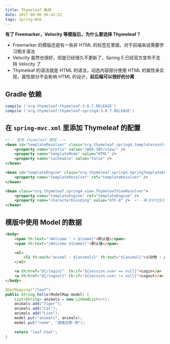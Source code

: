 ```yaml
---
title: Thymeleaf 集成
date: 2017-08-06 09:42:22
tags: Spring-Web
---
```


**有了 Freemarker，Velocity 等模版后，为什么要选择 Thymeleaf？**

* Freemarker 的模版还是有一些非 HTML 的标签在里面，对于前端来说需要学习相关语法
* Velocity 虽然也很好，但是已经很久不更新了，Spring 5 已经官方宣布不支持 Velocity 了
* Thymeleaf 的语法就是 HTML 的语法，动态内容部分使用 HTML 的属性来实现，属性部分不会影响 HTML 的设计，**前后端可以很好的分离**<!--more-->

## Gradle 依赖

```groovy
compile ('org.thymeleaf:thymeleaf:3.0.7.RELEASE')
compile ('org.thymeleaf:thymeleaf-spring4:3.0.7.RELEASE')
```

## 在 `spring-mvc.xml` 里添加 Thymeleaf 的配置

```xml
<!-- 使用 thymeleaf 模版 -->
<bean id="templateResolver" class="org.thymeleaf.spring4.templateresolver.SpringResourceTemplateResolver">
    <property name="prefix" value="/WEB-INF/view/" />
    <property name="templateMode" value="HTML" />
    <property name="cacheable" value="false" />
</bean>

<bean id="templateEngine" class="org.thymeleaf.spring4.SpringTemplateEngine">
    <property name="templateResolver" ref="templateResolver" />
</bean>

<bean class="org.thymeleaf.spring4.view.ThymeleafViewResolver">
    <property name="templateEngine" ref="templateEngine" />
    <property name="characterEncoding" value="UTF-8" />  <!--解决中文乱码-->
</bean>
```

## 模版中使用 Model 的数据

```html
<body>
    <span th:text="'Welcome ' + ${name}">默认值</span>
    <span th:text="|Welcome ${name}|">默认值</span>

    <ul>
        <li th:each="animal : ${animals}" th:text="${animal}">小动物 - 此处文本会被覆盖</li>
    </ul>

    <a th:href="@{/login}"  th:if="${session.user == null}">Login</a>
    <a th:href="@{/logout}" th:if="${session.user != null}">Logout</a>
</body>
```

```java
@GetMapping("/leaf")
public String hello(ModelMap model) {
    List<String> animals = new LinkedList<>();
    animals.add("Tiger");
    animals.add("Cat");
    animals.add("Lion");
    model.put("animals", animals);
    model.put("name", "道格拉斯·狗");
  
    return "leaf.html";
}
```

